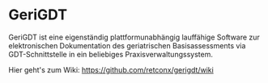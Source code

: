 # GeriGDT
GeriGDT ist eine eigenständig plattformunabhängig lauffähige Software zur elektronischen Dokumentation des geriatrischen Basisassessments via GDT-Schnittstelle in ein beliebiges Praxisverwaltungssystem.


Hier geht's zum Wiki: https://github.com/retconx/gerigdt/wiki
